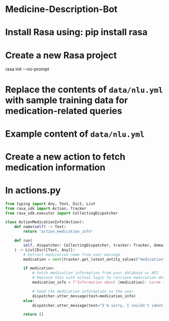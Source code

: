 # Medicine-Description-Bot 
# Install Rasa using: pip install rasa

# Create a new Rasa project
rasa init --no-prompt

# Replace the contents of `data/nlu.yml` with sample training data for medication-related queries

# Example content of `data/nlu.yml`

# Create a new action to fetch medication information
# In actions.py
```python
from typing import Any, Text, Dict, List
from rasa_sdk import Action, Tracker
from rasa_sdk.executor import CollectingDispatcher

class ActionMedicationInfo(Action):
    def name(self) -> Text:
        return "action_medication_info"

    def run(
        self, dispatcher: CollectingDispatcher, tracker: Tracker, domain: Dict[Text, Any]
    ) -> List[Dict[Text, Any]]:
        # Extract medication name from user message
        medication = next(tracker.get_latest_entity_values("medication"), None)

        if medication:
            # Fetch medication information from your database or API
            # Replace this with actual logic to retrieve medication details
            medication_info = f"Information about {medication}: Lorem ipsum..."

            # Send the medication information to the user
            dispatcher.utter_message(text=medication_info)
        else:
            dispatcher.utter_message(text="I'm sorry, I couldn't identify the medication.")

        return []
